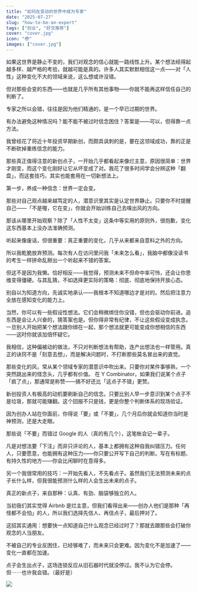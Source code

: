 ```yaml
---
title: "如何在变动的世界中成为专家"
date: "2025-07-27"
slug: "how-to-be-an-expert"
tags: ["创业", "好文推荐"]
cover: "cover.jpg"
icon: "😎"
images: ["cover.jpg"]
---
```

如果这世界是静止不变的，我们对观念的信心就能一路线性上升。某个想法经得起越多样、越严格的考验，就越可能是真的。许多人其实默默相信这一点——对「人性」这种变化不大的领域来说，这么想或许没错。



但对那些会变的东西——也就是几乎所有其他事物——你就不能再这样信任自己的判断了。



专家之所以会错，往往是因为他们精通的，是一个早已过期的世界。



有办法避免这种情况吗？能不能不被过时信念困住？答案是——可以，但得靠一点方法。



我曾经花了将近十年投资早期新创，而颇具讽刺的是，要在这领域成功，靠的正是不断砍掉重练信念的能力。



那些真正值得注意的新创点子，一开始几乎都看起来像烂主意，原因很简单：世界才刚变，而这个变化刚好让它从坏变成了对。我花了很多时间学会分辨这种「翻盘」，而这套技巧，其实也能套用在一切新想法上。



第一步，养成一种信念：世界一定会变。



那些对自己观点越来越笃定的人，潜意识里其实是认定世界静止。只要你不时提醒自己——「不是喔，它在变」，你就会开始训练自己去嗅出风的方向。



那该从哪里开始观察？除了「人性不太变」这条中等实用的原则外，很抱歉，变化这东西基本上没办法准确预测。



听起来像废话，但很重要：真正重要的变化，几乎从来都来自意料之外的方向。



所以我乾脆放弃预测。每次有人在访问里问我「未来怎么看」，我脑中都像没读书的考生一样拼命乱掰出一个听起来不错的答案。



但这不是因为我懒。恰好相反——我觉得，预测未来不但命中率可怜，还会让你思维变得僵硬。与其乱猜，不如选择更实际的策略：彻底、彻底地保持开放心态。



别自以为知道方向，先诚实地承认——我根本不知道哪边才是对的。然后把注意力全放在感知变化的能力上。



当然，你可以有一些假设性想法。它们会稍微绑住你没错，但也会驱动你前进。追东西是会让人兴奋的，猜答案也是。但你得非常有纪律，不让这些假设变成执念。
一旦别人开始把某个想法跟你绑在一起，那个想法就更可能变成你想相信的东西——这时你就该加倍怀疑它。



我相信，这种偏被动的做法，不只对判断想法有帮助，连产出想法也一样管用。真正的诀窍不是「刻意去想」，而是解决问题时，不打断那些莫名冒出来的直觉。



那些变化的风，常从某个领域专家的潜意识中吹出来。只要你对某件事够熟，一个突然跳出来的怪念头，几乎都有价值。
在 Y Combinator，如果我们说某个点子「疯了点」，那通常是称赞——搞不好还比「这点子不错」更赞。



新创投资人有极高的动机要刷新自己的信念。只要比别人早一步意识到某个点子不是垃圾，那就可能赚翻。这个回报不只是钱，更是你整个判断体系的现场验证。



因为创办人站在你面前，你得说「要」或「不要」，几个月后你就会知道你当时是神预测，还是大走眼。



那些说「不要」而错过 Google 的人（真的有几个），这笔帐会记一辈子。



凡是对想法要「下注」而非只评论的人，基本上都拥有这种自我纠错压力。任何人，只要愿意，也能拥有这种压力——你只要公开写下自己的判断。写在有标题、有持久性的地方——你会比闲聊时在意得多。



另一个我很常用的技巧：一开始先看人，不先看点子。虽然我们无法预测未来的点子长什么样，但我很能预测什么样的人会生出未来的点子。



真正的新点子，来自那种：认真、有劲、脑袋够独立的人。



当初我们其实觉得 Airbnb 是烂主意，但我们看得出来——创办人他们是那种「再怪都不会怕」的人，所以我们选择先信人、再信点子，最后押对了。



这招其实通用：想要快一点知道自己什么观念已经过时了？那就去跟那些会打破你观念的人当朋友。



不被自己的专业反困住，已经够难了，而未来只会更难。因为变化不是加速了——变化一直都在加速。



点子会生出点子，这场连锁反应从旧石器时代就没停过。我不认为它会停。
但⋯⋯也许我会错。（最好是）




![](https://prod-files-secure.s3.us-west-2.amazonaws.com/112d0858-5090-4d34-a606-b75eb8d65fd2/46476355-9cf3-4e99-9b7a-3531bc426380/1000202064.png?X-Amz-Algorithm=AWS4-HMAC-SHA256&X-Amz-Content-Sha256=UNSIGNED-PAYLOAD&X-Amz-Credential=ASIAZI2LB466ZCI6VDOE%2F20250813%2Fus-west-2%2Fs3%2Faws4_request&X-Amz-Date=20250813T214508Z&X-Amz-Expires=3600&X-Amz-Security-Token=IQoJb3JpZ2luX2VjEO3%2F%2F%2F%2F%2F%2F%2F%2F%2F%2FwEaCXVzLXdlc3QtMiJHMEUCIQDHiHg3Aoii365eIqKBQtklG%2Bjdk4hSOGK%2FrmZflPw%2BTAIgCJI3faKS%2BvBX%2BA%2BFZz9w%2BLbqJ70USZnNLKeZp82wTLAq%2FwMINhAAGgw2Mzc0MjMxODM4MDUiDEs3N0o6YkcVqz2lHyrcA%2F1ctLrSSlqgeiYr2bq2dmPUWBVI66YFxgGtytig2nf7rFrk4RbTqIVkoxOHccjV5NUG0MSMDAhX5fI3d0feRiGDnGbYdk50McJldpTGlhjnc2V7xC7J3zIl7Aa5JBsd0fxEnIV71s95UL0yxGhYoV3vxfS2tvynoc03AGYuOTVnyZfbiU%2ByvdJy72J70oNP6AqeknaeF2QRSqPOEzt7Vd1lg98%2FONA5d4uwfjrZtkgINrTlfVvRiAKPDk4kaKs5FNM0waMI1rV%2F0xpdzYpIq%2FU9v1Dy9RDqh64SleG0xnuGBIRGVa2VI5ooW9k2gDxL8UuU%2F%2B%2FKE8wqhWh%2ByFUU%2Frogoa8dEUfq7Ogk%2F5JGzTs%2B79ySffAIJmx%2FUpecflpYGQG19dx%2FoTSzEbFZ54csELO%2F3VFc6Go3T9t11rQlhUYiexXz1XJqYQckJpbOvgVf5MXIu4iybAr9HKRzxVV4vlhDM1MBgsTAInoegSPaKEX7pD7YbebZxFnub%2FTNfrKYTScwoMxwYDsusctrfjWWZmMJCqKVgT4BKeaPmFvBM2ajCO1MGYOTe8DKefPi0FLxrEI80eEcNhxOhAIRJDKhY4Y5IM1Yp%2FmeVEOTMsh7unWBwL6dgxnOlKjMce3xMPH088QGOqUB2ozTP1eUayFUhGnX09X6Voonp2Wp684aPgBWRrMr%2FYDijehMMNstHEdX99JPvzQO%2BwxOxkPXJ5PAF0glCwyXU5sEFObbjyZ%2Fs7vHXqr2YFaYD64gLYCA985JHXjULqsDyxfEii9PSLBC75WEdDTVDnrD99BllWbnn%2FUAatNXHqYk%2BB0G%2B9SE5LVGSiFPE3XSVxZtNfnGwJcYeEjgTYZiGr2eKg0Q&X-Amz-Signature=1bcd480e3400495bc89eee3296e05605634736f04f52401639015ecc19c2c7ce&X-Amz-SignedHeaders=host&x-amz-checksum-mode=ENABLED&x-id=GetObject)

